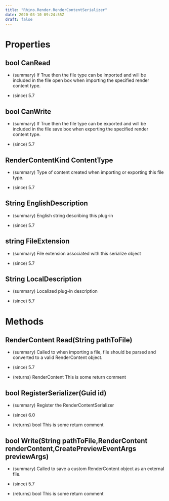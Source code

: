 ```yaml
---
title: "Rhino.Render.RenderContentSerializer"
date: 2020-03-10 09:24:55Z
draft: false
---
```


# Properties
## bool CanRead
- (summary) 
     If True then the file type can be imported and will be included in the
     file open box when importing the specified render content type.
     
- (since) 5.7
## bool CanWrite
- (summary) 
     If True then the file type can be exported and will be included in the
     file save box when exporting the specified render content type.
     
- (since) 5.7
## RenderContentKind ContentType
- (summary) 
     Type of content created when importing or exporting this file type.
     
- (since) 5.7
## String EnglishDescription
- (summary) 
     English string describing this plug-in
     
- (since) 5.7
## string FileExtension
- (summary) 
     File extension associated with this serialize object
     
- (since) 5.7
## String LocalDescription
- (summary) 
     Localized plug-in description
     
- (since) 5.7
# Methods
## RenderContent Read(String pathToFile)
- (summary) 
     Called to when importing a file, file should be parsed and converted to
     a valid RenderContent object.
     
- (since) 5.7
- (returns) RenderContent This is some return comment
## bool RegisterSerializer(Guid id)
- (summary) 
     Register the RenderContentSerializer
     
- (since) 6.0
- (returns) bool This is some return comment
## bool Write(String pathToFile,RenderContent renderContent,CreatePreviewEventArgs previewArgs)
- (summary) 
     Called to save a custom RenderContent object as an external file.
     
- (since) 5.7
- (returns) bool This is some return comment

